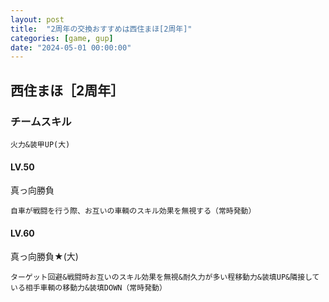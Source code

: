 ```yaml
---
layout: post
title:  "2周年の交換おすすめは西住まほ[2周年]"
categories: [game, gup]
date: "2024-05-01 00:00:00"
---
```


## 西住まほ［2周年］

### チームスキル

```
火力&装甲UP(大)
```

#### LV.50

真っ向勝負

```
自車が戦闘を行う際、お互いの車輌のスキル効果を無視する（常時発動）
```

#### LV.60

真っ向勝負★(大)

```
ターゲット回避&戦闘時お互いのスキル効果を無視&耐久力が多い程移動力&装填UP&隣接している相手車輌の移動力&装填DOWN（常時発動）
```
